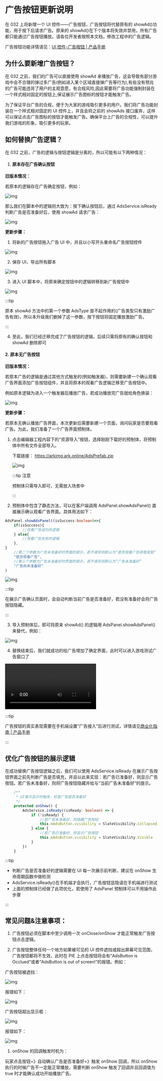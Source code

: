 # 广告按钮更新说明

在 032 上将新增一个 UI 控件——广告按钮，广告按钮将代替原有的 showAd()功能，用于按下后请求广告。原来的 showAd()在下个版本将失效并禁用，所有广告都只能通过广告按钮播放。请各位开发者按照本文档，修改工程中的广告逻辑。

广告按钮功能详情请见：[UI 控件-广告按钮 | 产品手册](https://docs-032.ark.online/UI/UIWidget-AdsButton.html)



## 为什么要新增广告按钮？

在 032 之前，我们的广告可以直接使用 showAd 来播放广告，这会导致有部分游戏中会不合理的弹过多广告(例如进入某个区域直接弹广告等行为),有些没有预兆的广告可能违背了用户的主观意愿，有合规风险,因此需要将广告功能强制封装在一个样式相对固定的按钮上,保证展示广告图标的按钮才能触发广告。

为了保证平台广告的合规，便于为大家的游戏吸引更多的用户。我们将广告功能封装在一个样式相对固定的 UI 控件上，并且会将之前的 showAds 接口废弃，这样可以保证点击广告图标的按钮才能触发广告。确保平台上广告的合规性，可以提升我们游戏的形象，吸引更多的玩家。

## 如何替换广告逻辑？

在 032 之前，广告的逻辑与按钮逻辑是分离的，所以可能有以下两种情况：

1. #### 原本存在广告确认按钮

**旧版本情况：**

若原本的逻辑存在广告确定按钮，例如：

![img](https://arkimg.ark.online/1713843054311-10.webp)

那么我们在脚本中的逻辑则大致为：按下确认按钮后，通过 AdsService.isReady 判断广告是否准备好后，使用 showAd 请求广告：

![img](https://arkimg.ark.online/1713843054310-1.webp)

**更新步骤：**

1. 将新的广告按钮拖入广告 UI 中，并且以小写开头重命名广告按钮控件

![img](https://arkimg.ark.online/1713843054310-2.webp)

2. 保存 UI，导出所有脚本

![img](https://arkimg.ark.online/1713843054310-3.webp)

3. 进入 UI 脚本中，将原来确定按钮中的逻辑转移到新广告按钮中

![img](https://arkimg.ark.online/1713843054310-4.webp)

:::tip

原本 showAd 方法中的第一个参数 AdsType 是不起作用的(广告类型只有激励广告有效)，所以本升级我们删掉了这一参数，按下按钮将固定播放激励广告。

:::

4. 至此，我们已经迁移完成了广告按钮的逻辑，后续只需将原有的确认按钮和 showAd 删除即可



#### 2. 原本无广告按钮

**旧版本情况：**

若原本广告的逻辑是通过其他方式触发的(例如触发器)，则需要新建一个确认观看广告界面添加广告按钮组件，并且将原本的观看广告逻辑迁移至广告按钮中。

例如原本逻辑为进入一个触发器后播放广告，若成功播放完广告就给角色换装：

![img](https://arkimg.ark.online/1713843054310-5.webp)

**更新步骤：**

若原本无确认播放广告界面，本次更新后需要新建一个页面，询问玩家是否要观看广告。为此，我们准备了一个广告界面预制体。

1. 点击编辑器工程内容下的“资源导入”按钮，选择刚刚下载好的预制体，将预制体中所有文件全部导入。

   下载链接： https://arkimg.ark.online/AdsPrefab.zip

   ![img](https://arkimg.ark.online/1713843054310-6.webp)

   :::tip 注意

   预制体只需导入即可，无需放入场景中

   :::

2. 预制体中包含了静态方法，可以在客户端调用 AdsPanel.showAdsPanel() 直接展示确认观看广告界面。具体用法如下：

```typescript
AdsPanel.showAdsPanel((isSuccess:boolean)=>{
	if(isSuccess){
		//观看广告成功的逻辑
	} else{
		//观看广告失败的逻辑
	},
}
	//第二个参数为广告未准备好时界面的提示，若不填写则默认为“是否观看广告获取奖励”
    "是否观看广告",
	//第三个参数为广告未准备好时界面的提示，若不填写则默认为”广告未准备好“
    "广告尚未准备好"
)
```

![img](https://arkimg.ark.online/1713843054310-7.webp)

:::tip 

在展示广告确认页面时，会自动判断当前广告是否准备好，若没有准备好会将广告按钮隐藏。

:::

3. 导入预制体后，即可将原来 showAd() 的逻辑用 AdsPanel.showAdsPanel()来替代，例如：

![img](https://arkimg.ark.online/1713843054310-8.webp)

4. 替换结束后，我们就成功的给广告增加了确定界面，此时可以进入游戏测试广告窗口了

<video controls src="https://arkimg.ark.online/032ReleaseNoteAdsTest.mp4"></video>

:::tip

广告按钮的真实表现需要在手机端设置“广告接入”后进行测试，详情请见[商业化指南 | 产品手册](https://docs-032.ark.online/CreatorPortal/Advertising.html)

:::

## 优化广告按钮的展示逻辑

在成功替换广告按钮逻辑之后，我们可以使用 AdsService.isReady 在展示广告按钮界面之前先判断广告是否填充，并且以此来实现：若广告已准备好，则显示广告按钮。若广告未准备好，则将广告按钮隐藏并给与“当前广告未准备好”的提示。

```TypeScript
    /**
     * UI每次显示时触发，检查广告是否准备好
     */
    protected onShow() {
        AdsService.isReady((isReady: boolean) => {
            if (!isReady) {
                //若广告未准备好，则隐藏广告按钮
                this.mAdsButton.visibility = SlateVisibility.Collapsed
            } else {
                //若广告已准备好，则显示广告按钮
                this.mAdsButton.visibility = SlateVisibility.Visible
            }
        })
    }
```

:::tip

- 判断广告是否准备好的逻辑需要在 UI 每一次展示前判断，建议在 onShow 生命周期函数中做检测
- AdsService.isReady()在手机端才会执行，广告按钮显隐请在手机端进行测试
- 上面的预制体已经做了此项优化，若使用了 AdsPanel 预制体可以不用操作此步骤

:::

## 常见问题&注意事项：

1. 广告按钮必须在脚本中至少调用一次 onClose/onShow 才能正常触发广告按钮点击逻辑。

1. 广告按钮整体任何一个地方如果被可见的 UI 控件遮挡或超出屏幕可见范围，广告按钮都将不生效，此时在 PIE 上点击按钮将会有“AdsButton is Occlued”或者“AdsButton is out of screen!”的报错。例如：

广告按钮被遮挡：

![img](https://arkimg.ark.online/1713852114623-31.webp)

报错如下：

![img](https://arkimg.ark.online/1713852114623-32.webp)

广告按钮超出显示框：

![img](https://arkimg.ark.online/1713852114623-33.webp)

报错如下：

![img](https://arkimg.ark.online/1713852114624-34.webp)

1. onShow 的回调触发时机为：

玩家点击按钮=》自动确认广告是否准备好=》触发 onShow 回调，所以 onShow 执行的时候广告不一定能正常播放，需要判断 onShow 触发了回调并且回调值为 true 时才能确认成功开始播放广告。